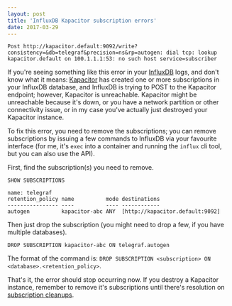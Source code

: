 ```yaml
---
layout: post
title: 'InfluxDB Kapacitor subscription errors'
date: 2017-03-29
---
```


    Post http://kapacitor.default:9092/write?consistency=&db=telegraf&precision=ns&rp=autogen: dial tcp: lookup kapacitor.default on 100.1.1.1:53: no such host service=subscriber

If you're seeing something like this error in your [InfluxDB](https://github.com/influxdata/influxdb) logs, and don't know what it means: [Kapacitor](https://github.com/influxdata/kapacitor) has created one or more subscriptions in your InfluxDB database, and InfluxDB is trying to POST to the Kapacitor endpoint; however, Kapacitor is unreachable. Kapacitor might be unreachable because it's down, or you have a network partition or other connectivity issue, or in my case you've actually just destroyed your Kapacitor instance.

<!-- more -->

To fix this error, you need to remove the subscriptions; you can remove subscriptions by issuing a few commands to InfluxDB via your favourite interface (for me, it's `exec` into a container and running the `influx` cli tool, but you can also use the API).

First, find the subscription(s) you need to remove.

    SHOW SUBSCRIPTIONS

    name: telegraf
    retention_policy name          mode destinations
    ---------------- ----          ---- ------------
    autogen          kapacitor-abc ANY  [http://kapacitor.default:9092]

Then just drop the subscription (you might need to drop a few, if you have multiple databases).

    DROP SUBSCRIPTION kapacitor-abc ON telegraf.autogen

The format of the command is: `DROP SUBSCRIPTION <subscription> ON <database>.<retention_policy>`.

That's it, the error should stop occurring now. If you destroy a Kapacitor instance, remember to remove it's subscriptions until there's resolution on [subscription cleanups](https://github.com/influxdata/kapacitor/issues/870).
